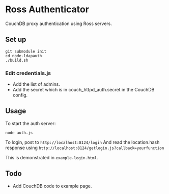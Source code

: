 # Ross Authenticator

CouchDB proxy authentication using Ross servers.

## Set up

    git submodule init
    cd node-ldapauth
    ./build.sh

### Edit credentials.js

* Add the list of admins.
* Add the secret which is in couch_httpd_auth.secret in the CouchDB config.

## Usage

To start the auth server:

    node auth.js

To login, post to `http://localhost:8124/login`
And read the location.hash response using `http://localhost:8124/getlogin.js?callback=yourfunction`

This is demonstrated in `example-login.html`.

## Todo
* Add CouchDB code to example page.